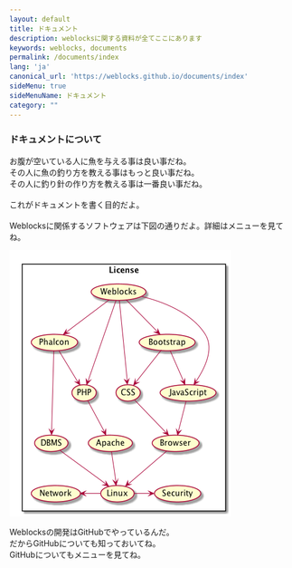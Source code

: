 ```yaml
---
layout: default
title: ドキュメント
description: weblocksに関する資料が全てここにあります
keywords: weblocks, documents
permalink: /documents/index
lang: 'ja'
canonical_url: 'https://weblocks.github.io/documents/index'
sideMenu: true
sideMenuName: ドキュメント
category: ""
---
```

<div class="container-fluid">
  <div class="row">
    <div class="col-12">
      <h3>ドキュメントについて</h3>
      <p>
お腹が空いている人に魚を与える事は良い事だね。<br>
その人に魚の釣り方を教える事はもっと良い事だね。<br>
その人に釣り針の作り方を教える事は一番良い事だね。<br>
<br>
これがドキュメントを書く目的だよ。<br>
<br>
Weblocksに関係するソフトウェアは下図の通りだよ。詳細はメニューを見てね。
      </p>
    </div>
  </div>
  <div class="row">
    <div class="col-12">
      <img src="/assets/images/weblocks_dependency.png" class="img-fluid">
    </div>
  </div>
  <div class="row">
    <div class="col-12">
      <p>
Weblocksの開発はGitHubでやっているんだ。<br>
だからGitHubについても知っておいてね。<br>
GitHubについてもメニューを見てね。
      </p>
    </div>
  </div>
</div>
